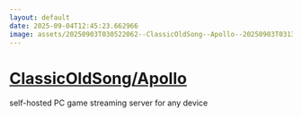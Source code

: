 ```yaml
---
layout: default
date: 2025-09-04T12:45:23.662966
image: assets/20250903T030522062--ClassicOldSong--Apollo--20250903T031312653--cropped.png
---
```


# [ClassicOldSong/Apollo](https://github.com/ClassicOldSong/Apollo)

self-hosted PC game streaming server for any device

